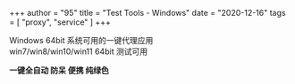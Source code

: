 +++
author = "95"
title = "Test Tools - Windows"
date = "2020-12-16"
tags = [
    "proxy",
    "service"
]
+++
<!--more-->
Windows 64bit 系统可用的一键代理应用  
win7/win8/win10/win11 64bit 测试可用

**一键全自动 防呆 便携 纯绿色**
